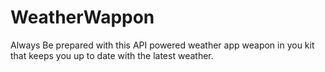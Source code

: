 # WeatherWappon
Always Be prepared with this API powered weather app weapon in you kit that keeps you up to date with the latest weather. 
